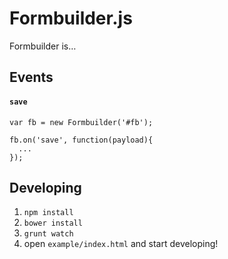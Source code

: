 Formbuilder.js
============

Formbuilder is…



## Events
#### `save`
```
var fb = new Formbuilder('#fb');

fb.on('save', function(payload){
  ...
});
```


## Developing
1. `npm install`
2. `bower install`
3. `grunt watch`
4. open `example/index.html` and start developing!
